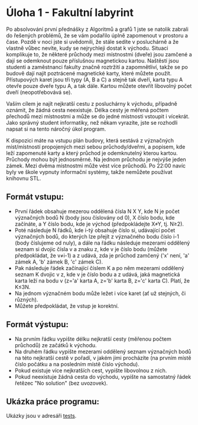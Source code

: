 # Úloha 1 - Fakultní labyrint
Po absolvování první přednášky z Algoritmů a grafů 1 jste se natolik zabrali do řešených problémů, že se vám podařilo úplně zapomenout v prostoru a čase. Pozdě v noci jste si uvědomili, že stále sedíte v posluchárně a že vlastně vůbec nevíte, kudy se nejrychleji dostat k východu. Situaci komplikuje to, že některé průchody mezi místnostmi (dveře) jsou zamčené a dají se odemknout pouze příslušnou magnetickou kartou. Naštěstí jsou studenti a zaměstnanci fakulty značně roztržití a zapomnětliví, takže se po budově dají najít poztrácené magnetické karty, které můžete použít. Přístupových karet jsou tři typy (A, B a C) a stejně tak dveří, karta typu A otevře pouze dveře typu A, a tak dále. Kartou můžete otevřít libovolný počet dveří (neopotřebovává se).

Vaším cílem je najít nejkratší cestu z posluchárny k východu, případně oznámit, že žádná cesta neexistuje. Délka cesty je měřená počtem přechodů mezi místnostmi a může se do jedné místnosti vstoupit i vícekrát. Jako správný student informatiky, než někam vyrazíte, jste se rozhodli napsat si na tento náročný úkol program.

K dispozici máte na vstupu plán budovy, která sestává z význačných míst/místností propojených mezi sebou průchody/dveřmi, a popisem, kde leží zapomenuté karty a který průchod je odemknutelný kterou kartou. Průchody mohou být jednosměrné. Na jednom průchodu je nejvýše jeden zámek. Mezi dvěma místnostmi může vést více průchodů. Po 22:00 navíc byly ve škole vypnuty informační systémy, takže nemůžete používat knihovnu STL.

## Formát vstupu:
* První řádek obsahuje mezerou oddělená čísla N X Y, kde N je počet význačných bodů N (body jsou číslovány od 0), X číslo bodu, kde začínáte, a Y číslo bodu, kde je východ (předpokládejte X≠Y, tj. N≥2).
* Poté následuje N řádků, kde i-tý obsahuje číslo si, udávající počet význačných bodů, do kterých lze přejít z význačného bodu číslo i-1 (body číslujeme od nuly), a dále na řádku následuje mezerami oddělený seznam si dvojic čísla v a znaku z, kde v je číslo bodu (můžete předpokládat, že v≠i-1) a z udává, zda je průchod zamčený ('x' není, 'a' zámek A, 'b' zámek B, 'c' zámek C).
* Pak následuje řádek začínající číslem K a po něm mezerami oddělený seznam K dvojic v z, kde v je číslo bodu a z udává, jaká magnetická karta leží na bodu v (z='a' karta A, z='b' karta B, z='c' karta C). Platí, že K≤3N.
* Na jednom význačném bodu může ležet i více karet (ať už stejných, či různých).
* Můžete předpokládat, že vstup je korektní.

## Formát výstupu:
* Na prvním řádku vypište délku nejkratší cesty (měřenou počtem průchodů) ze začátků k východu.
* Na druhém řádku vypište mezerami oddělený seznam význačných bodů na této nejkratší cestě v pořadí, v jakém jimi procházíte (na prvním místě číslo počátku a na posledním místě číslo východu).
* Pokud existuje více nejkratších cest, vypište libovolnou z nich.
* Pokud neexistuje žádná cesta do východu, vypište na samostatný řádek řetězec "No solution" (bez uvozovek).

## Ukázka práce programu:
Ukázky jsou v adresáři [tests](tests).
